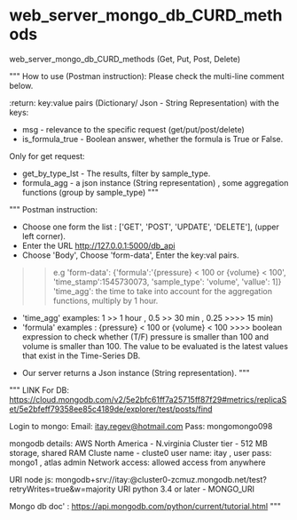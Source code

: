 # web_server_mongo_db_CURD_methods
 web_server_mongo_db_CURD_methods (Get, Put, Post, Delete)

"""
How to use (Postman instruction): Please check the multi-line comment below.

:return:  key:value pairs (Dictionary/ Json - String Representation) with the keys:
* msg - relevance to the specific request (get/put/post/delete)
* is_formula_true - Boolean answer, whether the formula is True or False.

Only for get request:
* get_by_type_lst - The results, filter by sample_type.
* formula_agg - a json instance (String representation) , some aggregation functions (group by sample_type)
"""

"""
Postman instruction:

- Choose one form the list : ['GET', 'POST', 'UPDATE', 'DELETE'], (upper left corner).
- Enter the URL http://127.0.0.1:5000/db_api
- Choose 'Body', Choose 'form-data', Enter the key:val pairs.
>> e.g 'form-data': {'formula':'{pressure} < 100 or {volume} < 100', 'time_stamp':1545730073, 'sample_type': 'volume', 'vallue': 1]}
'time_agg': the time to take into account for the aggregation functions, multiply by 1 hour. 

* 'time_agg' examples: 1 >> 1 hour , 0.5 >> 30 min , 0.25 >>>> 15 min)
* 'formula' examples : {pressure} < 100 or {volume} < 100  >>>> boolean expression to check whether (T/F) pressure
is smaller than 100 and volume is smaller than 100. The value to be evaluated is the latest values that exist in 
the Time-Series DB.

- Our server returns a Json instance (String representation).
"""

"""
LINK For DB:
https://cloud.mongodb.com/v2/5e2bfc61ff7a25715ff87f29#metrics/replicaSet/5e2bfeff79358ee85c4189de/explorer/test/posts/find

Login to mongo:
Email: itay.regev@hotmail.com
Pass: mongomongo098

mongodb details:
AWS
North America - N.virginia
Cluster tier - 512 MB storage, shared RAM
Cluste name - cluste0
user name: itay , user pass: mongo1 , atlas admin 
Network access: allowed access from anywhere

URI node js: mongodb+srv://itay:<password>@cluster0-zcmuz.mongodb.net/test?retryWrites=true&w=majority
URI python 3.4 or later - MONGO_URI

Mongo db doc' : https://api.mongodb.com/python/current/tutorial.html
"""
